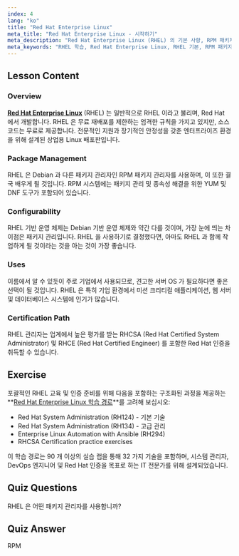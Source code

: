```yaml
---
index: 4
lang: "ko"
title: "Red Hat Enterprise Linux"
meta_title: "Red Hat Enterprise Linux - 시작하기"
meta_description: "Red Hat Enterprise Linux (RHEL) 의 기본 사항, RPM 패키지 관리자 및 엔터프라이즈 용도에 대해 알아보세요. RHEL 의 핵심 차이점과 이점을 이해합니다."
meta_keywords: "RHEL 학습, Red Hat Enterprise Linux, RHEL 기본, RPM 패키지 관리자, Linux 서버 OS, 초보자 RHEL, RHEL 가이드"
---
```


## Lesson Content

### Overview

[**Red Hat Enterprise Linux**](https://www.redhat.com/en/technologies/linux-platforms/enterprise-linux) (RHEL) 는 일반적으로 RHEL 이라고 불리며, Red Hat 에서 개발합니다. RHEL 은 무료 재배포를 제한하는 엄격한 규칙을 가지고 있지만, 소스 코드는 무료로 제공합니다. 전문적인 지원과 장기적인 안정성을 갖춘 엔터프라이즈 환경을 위해 설계된 상업용 Linux 배포판입니다.

### Package Management

RHEL 은 Debian 과 다른 패키지 관리자인 RPM 패키지 관리자를 사용하며, 이 또한 결국 배우게 될 것입니다. RPM 시스템에는 패키지 관리 및 종속성 해결을 위한 YUM 및 DNF 도구가 포함되어 있습니다.

### Configurability

RHEL 기반 운영 체제는 Debian 기반 운영 체제와 약간 다를 것이며, 가장 눈에 띄는 차이점은 패키지 관리입니다. RHEL 을 사용하기로 결정했다면, 아마도 RHEL 과 함께 작업하게 될 것이라는 것을 아는 것이 가장 좋습니다.

### Uses

이름에서 알 수 있듯이 주로 기업에서 사용되므로, 견고한 서버 OS 가 필요하다면 좋은 선택이 될 것입니다. RHEL 은 특히 기업 환경에서 미션 크리티컬 애플리케이션, 웹 서버 및 데이터베이스 시스템에 인기가 많습니다.

### Certification Path

RHEL 관리자는 업계에서 높은 평가를 받는 RHCSA (Red Hat Certified System Administrator) 및 RHCE (Red Hat Certified Engineer) 를 포함한 Red Hat 인증을 취득할 수 있습니다.

## Exercise

포괄적인 RHEL 교육 및 인증 준비를 위해 다음을 포함하는 구조화된 과정을 제공하는 **[Red Hat Enterprise Linux 학습 경로](https://labex.io/skilltrees/rhel)**를 고려해 보십시오:

- Red Hat System Administration (RH124) - 기본 기술
- Red Hat System Administration (RH134) - 고급 관리
- Enterprise Linux Automation with Ansible (RH294)
- RHCSA Certification practice exercises

이 학습 경로는 90 개 이상의 실습 랩을 통해 32 가지 기술을 포함하며, 시스템 관리자, DevOps 엔지니어 및 Red Hat 인증을 목표로 하는 IT 전문가를 위해 설계되었습니다.

## Quiz Questions

RHEL 은 어떤 패키지 관리자를 사용합니까?

## Quiz Answer

RPM
